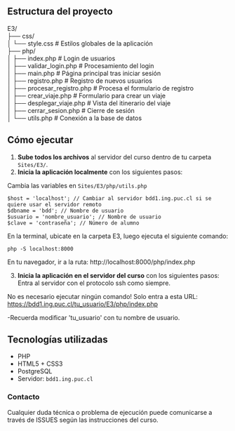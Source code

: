 ## Estructura del proyecto

E3/  
├── css/  
│   └── style.css # Estilos globales de la aplicación  
├── php/  
│   ├── index.php # Login de usuarios  
│   ├── validar_login.php # Procesamiento del login  
│   ├── main.php # Página principal tras iniciar sesión  
│   ├── registro.php # Registro de nuevos usuarios  
│   ├── procesar_registro.php # Procesa el formulario de registro  
│   ├── crear_viaje.php # Formulario para crear un viaje  
│   ├── desplegar_viaje.php # Vista del itinerario del viaje  
│   ├── cerrar_sesion.php # Cierre de sesión  
│   └── utils.php # Conexión a la base de datos  

## Cómo ejecutar

1. **Sube todos los archivos** al servidor del curso dentro de tu carpeta `Sites/E3/`.
2. **Inicia la aplicación localmente** con los siguientes pasos:

Cambia las variables en `Sites/E3/php/utils.php`

```
$host = 'localhost'; // Cambiar al servidor bdd1.ing.puc.cl si se quiere usar el servidor remoto
$dbname = 'bdd'; // Nombre de usuario
$usuario = 'nombre_usuario'; // Nombre de usuario
$clave = 'contraseña'; // Número de alumno
```
En la terminal, ubicate en la carpeta E3, luego ejecuta el siguiente comando:

```
php -S localhost:8000
```

En tu navegador, ir a la ruta:
http://localhost:8000/php/index.php

3. **Inicia la aplicación en el servidor del curso** con los siguientes pasos:
Entra al servidor con el protocolo ssh como siempre.

No es necesario ejecutar ningún comando! Solo entra a esta URL: https://bdd1.ing.puc.cl/tu_usuario/E3/php/index.php

-Recuerda modificar 'tu_usuario' con tu nombre de usuario.

## Tecnologías utilizadas

- PHP
- HTML5 + CSS3
- PostgreSQL
- Servidor: `bdd1.ing.puc.cl`

### Contacto

Cualquier duda técnica o problema de ejecución puede comunicarse a través de ISSUES según las instrucciones del curso.